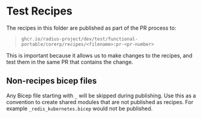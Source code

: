 # Test Recipes

The recipes in this folder are published as part of the PR process to:

> `ghcr.io/radius-project/dev/test/functional-portable/corerp/recipes/<filename>:pr-<pr-number>`

This is important because it allows us to make changes to the recipes, and test them in the same PR that contains the change.

## Non-recipes bicep files

Any Bicep file starting with `_` will be skipped during publishing. Use this as a convention to create shared modules that are not published as recipes. For example `_redis_kubernetes.bicep` would not be published.
